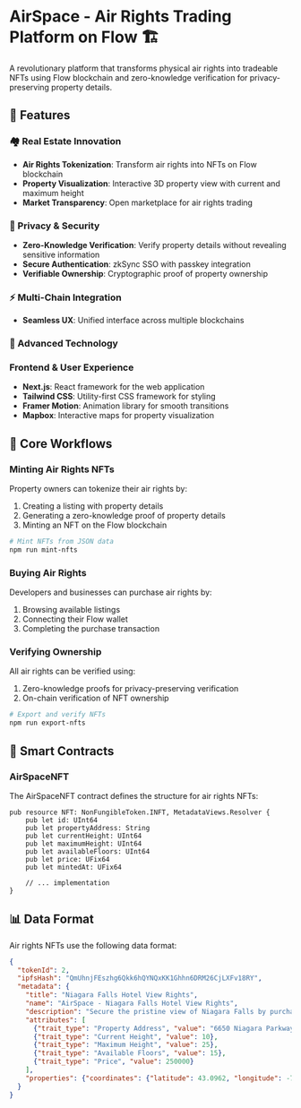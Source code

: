 # AirSpace - Air Rights Trading Platform on Flow 🏗️

A revolutionary platform that transforms physical air rights into tradeable NFTs using Flow blockchain and zero-knowledge verification for privacy-preserving property details.

## 🌟 Features

### 🏘️ Real Estate Innovation
- **Air Rights Tokenization**: Transform air rights into NFTs on Flow blockchain
- **Property Visualization**: Interactive 3D property view with current and maximum height
- **Market Transparency**: Open marketplace for air rights trading

### 🔐 Privacy & Security
- **Zero-Knowledge Verification**: Verify property details without revealing sensitive information
- **Secure Authentication**: zkSync SSO with passkey integration
- **Verifiable Ownership**: Cryptographic proof of property ownership

### ⚡ Multi-Chain Integration
- **Seamless UX**: Unified interface across multiple blockchains

### 🚀 Advanced Technology

### Frontend & User Experience
- **Next.js**: React framework for the web application
- **Tailwind CSS**: Utility-first CSS framework for styling
- **Framer Motion**: Animation library for smooth transitions
- **Mapbox**: Interactive maps for property visualization

## 🔄 Core Workflows

### Minting Air Rights NFTs

Property owners can tokenize their air rights by:

1. Creating a listing with property details
2. Generating a zero-knowledge proof of property details
3. Minting an NFT on the Flow blockchain

```bash
# Mint NFTs from JSON data
npm run mint-nfts
```

### Buying Air Rights

Developers and businesses can purchase air rights by:

1. Browsing available listings
2. Connecting their Flow wallet
3. Completing the purchase transaction

### Verifying Ownership

All air rights can be verified using:

1. Zero-knowledge proofs for privacy-preserving verification
2. On-chain verification of NFT ownership

```bash
# Export and verify NFTs
npm run export-nfts
```

## 📜 Smart Contracts

### AirSpaceNFT

The AirSpaceNFT contract defines the structure for air rights NFTs:

```cadence
pub resource NFT: NonFungibleToken.INFT, MetadataViews.Resolver {
    pub let id: UInt64
    pub let propertyAddress: String
    pub let currentHeight: UInt64
    pub let maximumHeight: UInt64
    pub let availableFloors: UInt64
    pub let price: UFix64
    pub let mintedAt: UFix64
    
    // ... implementation
}
```


## 📊 Data Format

Air rights NFTs use the following data format:

```json
{
  "tokenId": 2,
  "ipfsHash": "QmUhnjFEszhg6Qkk6hQYNQxKK1Ghhn6DRM26CjLXFv18RY",
  "metadata": {
    "title": "Niagara Falls Hotel View Rights",
    "name": "AirSpace - Niagara Falls Hotel View Rights",
    "description": "Secure the pristine view of Niagara Falls by purchasing air rights above the existing hotel structure.",
    "attributes": [
      {"trait_type": "Property Address", "value": "6650 Niagara Parkway, Niagara Falls, ON L2G 0L0"},
      {"trait_type": "Current Height", "value": 10},
      {"trait_type": "Maximum Height", "value": 25},
      {"trait_type": "Available Floors", "value": 15},
      {"trait_type": "Price", "value": 250000}
    ],
    "properties": {"coordinates": {"latitude": 43.0962, "longitude": -79.0377}}
  }
}
```

